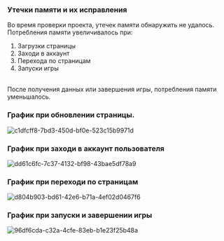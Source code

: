 ### Утечки памяти и их исправления
Во время проверки проекта, утечек памяти обнаружить не удалось.
<br/>
Потребления памяти увеличивалось при:
  1) Загрузки страницы
  2) Заходи в аккаунт
  3) Перехода по страницам
  4) Запуски игры
<br/>
После получения данных или завершения игры, потребления памяти уменьшалось.

### График при обновлении страницы.
![c1dfcff8-7bd3-450d-bf0e-523c15b9971d](https://github.com/Sonyamaster1/Pixel-Bros/assets/63585689/974cd3e1-30c1-4203-805e-eeec603d4f1a)

### График при заходи в аккаунт пользователя
![dd61c6fc-7c37-4132-bf98-43bae5df78a9](https://github.com/Sonyamaster1/Pixel-Bros/assets/63585689/246253c3-40d1-41ff-aac5-504da532e5ef)

### График при переходи по страницам
![d804b903-bd61-42e6-b71a-4ef02d0467f6](https://github.com/Sonyamaster1/Pixel-Bros/assets/63585689/bbbe2370-636c-40d4-9a5b-6fa54d8ee3e8)

### График при запуски и завершении игры
![96df6cda-c32a-4cfe-83eb-b1e23f25b48a](https://github.com/Sonyamaster1/Pixel-Bros/assets/63585689/f389f54c-6c13-4c19-9bec-457f1ade0f42)
